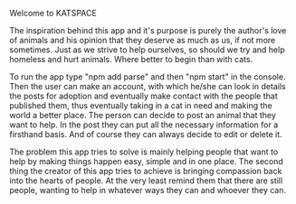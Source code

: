  Welcome to KATSPACE

The inspiration behind this app and it's purpose is purely the author's love of animals and his opinion that they deserve as much as us, if not more sometimes.
Just as we strive to help ourselves, so should we try and help homeless and hurt animals. Where better to begin than with cats.

To run the app type "npm add parse" and then "npm start" in the console. Then the user can make an account, with which he/she can look in details the posts for adoption and eventually make contact with the people that published them,
thus eventually taking in a cat in need and making the world a better place.
The person can decide to post an animal that they want to help. In the post they can put all the necessary information for a firsthand basis.
And of course they can always decide to edit or delete it.

The problem this app tries to solve is mainly helping people that want to help by making things happen easy, simple and in one place. The second thing the creator of this app tries to achieve is bringing compassion back into the hearts of people. At the very least remind them that there are still people, wanting to help in whatever ways they can and whoever they can.